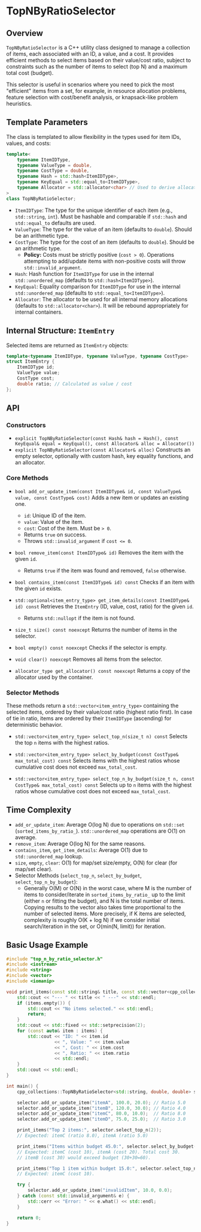 # TopNByRatioSelector

## Overview

`TopNByRatioSelector` is a C++ utility class designed to manage a collection of items, each associated with an ID, a value, and a cost. It provides efficient methods to select items based on their value/cost ratio, subject to constraints such as the number of items to select (top N) and a maximum total cost (budget).

This selector is useful in scenarios where you need to pick the most "efficient" items from a set, for example, in resource allocation problems, feature selection with cost/benefit analysis, or knapsack-like problem heuristics.

## Template Parameters

The class is templated to allow flexibility in the types used for item IDs, values, and costs:

```cpp
template<
    typename ItemIDType,
    typename ValueType = double,
    typename CostType = double,
    typename Hash = std::hash<ItemIDType>,
    typename KeyEqual = std::equal_to<ItemIDType>,
    typename Allocator = std::allocator<char> // Used to derive allocators for internal containers
>
class TopNByRatioSelector;
```

-   `ItemIDType`: The type for the unique identifier of each item (e.g., `std::string`, `int`). Must be hashable and comparable if `std::hash` and `std::equal_to` defaults are used.
-   `ValueType`: The type for the value of an item (defaults to `double`). Should be an arithmetic type.
-   `CostType`: The type for the cost of an item (defaults to `double`). Should be an arithmetic type.
    -   **Policy:** Costs must be strictly positive (`cost > 0`). Operations attempting to add/update items with non-positive costs will throw `std::invalid_argument`.
-   `Hash`: Hash function for `ItemIDType` for use in the internal `std::unordered_map` (defaults to `std::hash<ItemIDType>`).
-   `KeyEqual`: Equality comparison for `ItemIDType` for use in the internal `std::unordered_map` (defaults to `std::equal_to<ItemIDType>`).
-   `Allocator`: The allocator to be used for all internal memory allocations (defaults to `std::allocator<char>`). It will be rebound appropriately for internal containers.

## Internal Structure: `ItemEntry`

Selected items are returned as `ItemEntry` objects:

```cpp
template<typename ItemIDType, typename ValueType, typename CostType>
struct ItemEntry {
    ItemIDType id;
    ValueType value;
    CostType cost;
    double ratio; // Calculated as value / cost
};
```

## API

### Constructors

-   `explicit TopNByRatioSelector(const Hash& hash = Hash(), const KeyEqual& equal = KeyEqual(), const Allocator& alloc = Allocator())`
-   `explicit TopNByRatioSelector(const Allocator& alloc)`
    Constructs an empty selector, optionally with custom hash, key equality functions, and an allocator.

### Core Methods

-   `bool add_or_update_item(const ItemIDType& id, const ValueType& value, const CostType& cost)`
    Adds a new item or updates an existing one.
    -   `id`: Unique ID of the item.
    -   `value`: Value of the item.
    -   `cost`: Cost of the item. Must be `> 0`.
    -   Returns `true` on success.
    -   Throws `std::invalid_argument` if `cost <= 0`.

-   `bool remove_item(const ItemIDType& id)`
    Removes the item with the given `id`.
    -   Returns `true` if the item was found and removed, `false` otherwise.

-   `bool contains_item(const ItemIDType& id) const`
    Checks if an item with the given `id` exists.

-   `std::optional<item_entry_type> get_item_details(const ItemIDType& id) const`
    Retrieves the `ItemEntry` (ID, value, cost, ratio) for the given `id`.
    -   Returns `std::nullopt` if the item is not found.

-   `size_t size() const noexcept`
    Returns the number of items in the selector.

-   `bool empty() const noexcept`
    Checks if the selector is empty.

-   `void clear() noexcept`
    Removes all items from the selector.

-   `allocator_type get_allocator() const noexcept`
    Returns a copy of the allocator used by the container.

### Selector Methods

These methods return a `std::vector<item_entry_type>` containing the selected items, ordered by their value/cost ratio (highest ratio first). In case of tie in ratio, items are ordered by their `ItemIDType` (ascending) for deterministic behavior.

-   `std::vector<item_entry_type> select_top_n(size_t n) const`
    Selects the top `n` items with the highest ratios.

-   `std::vector<item_entry_type> select_by_budget(const CostType& max_total_cost) const`
    Selects items with the highest ratios whose cumulative cost does not exceed `max_total_cost`.

-   `std::vector<item_entry_type> select_top_n_by_budget(size_t n, const CostType& max_total_cost) const`
    Selects up to `n` items with the highest ratios whose cumulative cost does not exceed `max_total_cost`.

## Time Complexity

-   `add_or_update_item`: Average O(log N) due to operations on `std::set` (`sorted_items_by_ratio_`). `std::unordered_map` operations are O(1) on average.
-   `remove_item`: Average O(log N) for the same reasons.
-   `contains_item`, `get_item_details`: Average O(1) due to `std::unordered_map` lookup.
-   `size`, `empty`, `clear`: O(1) for map/set size/empty, O(N) for clear (for map/set clear).
-   Selector Methods (`select_top_n`, `select_by_budget`, `select_top_n_by_budget`):
    -   Generally O(M) or O(N) in the worst case, where M is the number of items to consider/iterate in `sorted_items_by_ratio_` up to the limit (either `n` or fitting the budget), and N is the total number of items. Copying results to the vector also takes time proportional to the number of selected items. More precisely, if K items are selected, complexity is roughly O(K + log N) if we consider initial search/iteration in the set, or O(min(N, limit)) for iteration.

## Basic Usage Example

```cpp
#include "top_n_by_ratio_selector.h"
#include <iostream>
#include <string>
#include <vector>
#include <iomanip>

void print_items(const std::string& title, const std::vector<cpp_collections::ItemEntry<std::string, double, double>>& items) {
    std::cout << "--- " << title << " ---" << std::endl;
    if (items.empty()) {
        std::cout << "No items selected." << std::endl;
        return;
    }
    std::cout << std::fixed << std::setprecision(2);
    for (const auto& item : items) {
        std::cout << "ID: " << item.id
                  << ", Value: " << item.value
                  << ", Cost: " << item.cost
                  << ", Ratio: " << item.ratio
                  << std::endl;
    }
    std::cout << std::endl;
}

int main() {
    cpp_collections::TopNByRatioSelector<std::string, double, double> selector;

    selector.add_or_update_item("itemA", 100.0, 20.0); // Ratio 5.0
    selector.add_or_update_item("itemB", 120.0, 30.0); // Ratio 4.0
    selector.add_or_update_item("itemC", 80.0, 10.0);  // Ratio 8.0
    selector.add_or_update_item("itemD", 75.0, 25.0);  // Ratio 3.0

    print_items("Top 2 items:", selector.select_top_n(2));
    // Expected: itemC (ratio 8.0), itemA (ratio 5.0)

    print_items("Items within budget 45.0:", selector.select_by_budget(45.0));
    // Expected: itemC (cost 10), itemA (cost 20). Total cost 30.
    // itemB (cost 30) would exceed budget (30+30=60).

    print_items("Top 1 item within budget 15.0:", selector.select_top_n_by_budget(1, 15.0));
    // Expected: itemC (cost 10).

    try {
        selector.add_or_update_item("invalidItem", 10.0, 0.0);
    } catch (const std::invalid_argument& e) {
        std::cerr << "Error: " << e.what() << std::endl;
    }

    return 0;
}

```
